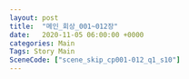 ```yaml
---
layout: post
title:  "메인_회상_001~012장"
date:   2020-11-05 06:00:00 +0000
categories: Main
Tags: Story Main
SceneCode: ["scene_skip_cp001-012_q1_s10"]
---
```

